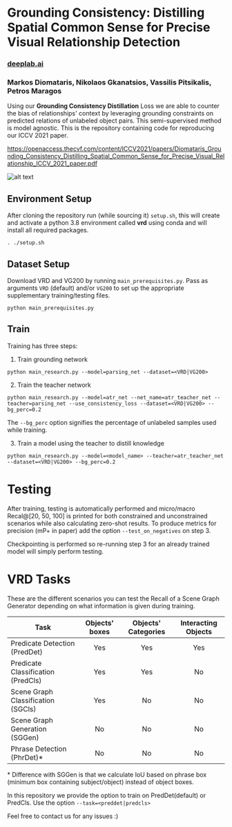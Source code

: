 # Grounding Consistency: Distilling Spatial Common Sense for Precise Visual Relationship Detection
### [deeplab.ai](https://deeplab.ai)

### Markos Diomataris, Nikolaos Gkanatsios, Vassilis Pitsikalis, Petros Maragos
 Using our **Grounding Consistency Distillation**
Loss we are able to counter the bias of relationships' context by leveraging grounding constraints on 
 predicted relations of unlabeled object pairs.
This semi-supervised method is model agnostic. This is the repository containing code for reproducing our ICCV 2021 paper.

https://openaccess.thecvf.com/content/ICCV2021/papers/Diomataris_Grounding_Consistency_Distilling_Spatial_Common_Sense_for_Precise_Visual_Relationship_ICCV_2021_paper.pdf

![alt text](.readme_figs/teaser_new.png)

[comment]: <> (![alt text]&#40;.readme_figs/GCD.png&#41;)




## Environment Setup
After cloning the repository run (while sourcing it) `setup.sh`, this will create and activate a python 3.8 environment called **vrd** using conda 
and will install all required packages.

`. ./setup.sh`

## Dataset Setup
Download VRD and VG200 by running `main_prerequisites.py`. Pass as arguments `VRD` (default) and/or `VG200` to set up the
appropriate supplementary training/testing files.

`python main_prerequisites.py`


## Train
Training has three steps:
1. Train grounding network

`python main_research.py --model=parsing_net --dataset=<VRD|VG200>`

2. Train the teacher network

`python main_research.py --model=atr_net --net_name=atr_teacher_net --teacher=parsing_net --use_consistency_loss --dataset=<VRD|VG200>
--bg_perc=0.2`

The `--bg_perc` option signifies the percentage of unlabeled samples used while training.

3. Train a model using the teacher to distill knowledge

`python main_research.py --model=<model_name> --teacher=atr_teacher_net --dataset=<VRD|VG200>
--bg_perc=0.2`

# Testing

After training, testing is automatically performed and micro/macro Recal@[20, 50, 100] is printed for both constrained
and unconstrained scenarios while also calculating zero-shot results.
To produce metrics for precision (mP+ in paper) add the option `--test_on_negatives` on step 3. 

Checkpointing is performed so re-running step 3 for an already trained model will simply perform testing.

# VRD Tasks
These are the different scenarios you can test the Recall of a Scene Graph Generator depending on what information
is given during training.

| Task        | Objects' boxes| Objects' Categories| Interacting Objects |
| ------------- |:-------------:|:-------------:|:-------------:|
| Predicate Detection (PredDet)      | Yes | Yes | Yes | 
| Predicate Classification (PredCls) | Yes | Yes | No |
| Scene Graph Classification (SGCls) | Yes | No | No |
| Scene Graph Generation (SGGen)     | No | No | No |
| Phrase Detection (PhrDet)*          | No | No | No |

\* Difference with SGGen is that we calculate IoU based on phrase box (minimum box containing subject/object)
  instead of object boxes.
  
In this repository we provide the option to train on PredDet(default) or PredCls. Use the option `--task=<preddet|predcls>`

Feel free to contact us for any issues :)
